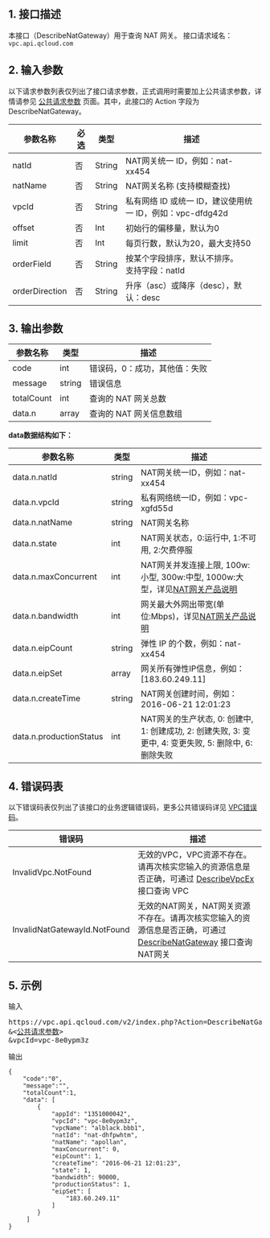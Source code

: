 ## 1. 接口描述

本接口（DescribeNatGateway）用于查询 NAT 网关。
接口请求域名：`vpc.api.qcloud.com`


## 2. 输入参数
以下请求参数列表仅列出了接口请求参数，正式调用时需要加上公共请求参数，详情请参见 <a href="https://cloud.tencent.com/document/api/215/4772" title="公共请求参数">公共请求参数</a> 页面。其中，此接口的 Action 字段为 DescribeNatGateway。

| 参数名称 | 必选  | 类型 | 描述 |
|---------|---------|---------|---------|
| natId | 否 | String | NAT网关统一 ID，例如：nat-xx454|
| natName | 否 | String | NAT网关名称 (支持模糊查找) |
| vpcId | 否 | String | 私有网络 ID 或统一 ID，建议使用统一 ID，例如：vpc-dfdg42d|
| offset | 否 | Int | 初始行的偏移量，默认为0|
| limit | 否 | Int | 每页行数，默认为20，最大支持50|
| orderField | 否 | String | 按某个字段排序，默认不排序。<br>支持字段：natId|
| orderDirection | 否 | String | 升序（asc）或降序（desc），默认：desc|


## 3. 输出参数

| 参数名称 | 类型 | 描述 |
|---------|---------|---------|
| code | int | 错误码，0：成功，其他值：失败|
| message | string | 错误信息|
| totalCount | int | 查询的 NAT 网关总数 |
| data.n | array | 查询的 NAT 网关信息数组 |

**data数据结构如下：**

| 参数名称 | 类型 | 描述 |
|---------|---------|---------|
| data.n.natId | string | NAT网关统一ID，例如：nat-xx454 |
| data.n.vpcId | string | 私有网络统一ID，例如：vpc-xgfd55d |
| data.n.natName | string | NAT网关名称 |
| data.n.state | int | NAT网关状态，0:运行中, 1:不可用, 2:欠费停服 |
| data.n.maxConcurrent | int | NAT网关并发连接上限, 100w:小型, 300w:中型, 1000w:大型，详见<a href="">NAT网关产品说明</a> |
| data.n.bandwidth | int | 网关最大外网出带宽(单位:Mbps)，详见<a href="">NAT网关产品说明</a> |
| data.n.eipCount | string | 弹性 IP 的个数，例如：nat-xx454 |
| data.n.eipSet | array | 网关所有弹性IP信息，例如：[183.60.249.11] |
| data.n.createTime | string | NAT网关创建时间，例如：2016-06-21 12:01:23 |
| data.n.productionStatus | int | NAT网关的生产状态, 0: 创建中, 1: 创建成功, 2: 创建失败, 3: 变更中, 4: 变更失败, 5: 删除中, 6: 删除失败 |

 ## 4. 错误码表
 以下错误码表仅列出了该接口的业务逻辑错误码，更多公共错误码详见 <a href="https://cloud.tencent.com/doc/api/245/4924" title="VPC错误码"> VPC错误码</a>。
 
| 错误码 | 描述 |
|---------|---------|
| InvalidVpc.NotFound | 无效的VPC，VPC资源不存在。请再次核实您输入的资源信息是否正确，可通过 <a href="http://cloud.tencent.com/doc/api/245/%E6%9F%A5%E8%AF%A2%E7%A7%81%E6%9C%89%E7%BD%91%E7%BB%9C%E5%88%97%E8%A1%A8" title="DescribeVpcEx">DescribeVpcEx</a> 接口查询 VPC |
| InvalidNatGatewayId.NotFound | 无效的NAT网关，NAT网关资源不存在。请再次核实您输入的资源信息是否正确，可通过 <a href="https://cloud.tencent.com/doc/api/245/%e6%9f%a5%e8%af%a2NAT%e7%bd%91%e5%85%b3?viewType=preview" title="DescribeNatGateway">DescribeNatGateway</a> 接口查询NAT网关 |

## 5. 示例
输入
<pre>
https://vpc.api.qcloud.com/v2/index.php?Action=DescribeNatGateway
&<<a href="https://cloud.tencent.com/document/api/215/4772">公共请求参数</a>>
&vpcId=vpc-8e0ypm3z
</pre>
输出
```
{
    "code":"0",
    "message":"",
    "totalCount":1,
    "data": [
        {
            "appId": "1351000042",
            "vpcId": "vpc-8e0ypm3z",
            "vpcName": "alblack.bbb1",
            "natId": "nat-dhfpwhtm",
            "natName": "apollan",
            "maxConcurrent": 0,
            "eipCount": 1,
            "createTime": "2016-06-21 12:01:23",
            "state": 1,
            "bandwidth": 90000,
            "productionStatus": 1,
            "eipSet": [
                "183.60.249.11"
            ]
        }
     ]
}
```


